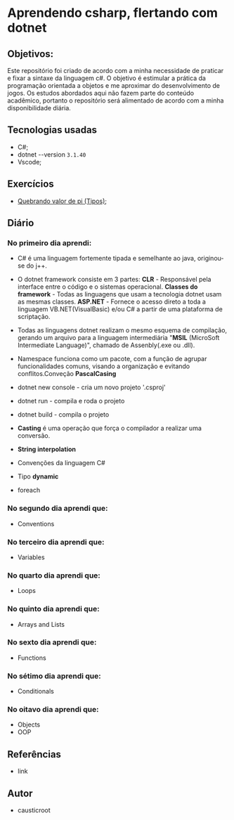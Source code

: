 # Aprendendo csharp, flertando com dotnet

## Objetivos:

Este repositório foi criado de acordo com a minha necessidade de praticar e fixar a sintaxe da linguagem c#. O objetivo é estimular a prática da programação orientada a objetos e me aproximar do desenvolvimento de jogos. Os estudos abordados aqui não fazem parte do conteúdo acadêmico, portanto o repositório será alimentado de acordo com  a minha disponibilidade diária. 


## Tecnologias usadas

*  C#; 
* dotnet --version `3.1.40`
*  Vscode; 

## Exercícios

* [Quebrando valor de pi (Tipos)](LINK); 

## Diário

### No primeiro dia aprendi:
* C# é uma linguagem fortemente tipada e semelhante ao java, originou-se do j++.

* O dotnet framework consiste em 3 partes:
**CLR** - Responsável pela interface entre o código e o sistemas operacional.
**Classes do framework** - Todas as linguagens que usam a tecnologia dotnet usam as mesmas classes.
**ASP.NET** - Fornece o acesso direto a toda a linguagem VB.NET(VisualBasic) e/ou C# a partir de uma plataforma de scriptação.

* Todas as linguagens dotnet realizam o mesmo esquema de compilação, gerando um arquivo para a linguagem intermediária "**MSIL** (MicroSoft Intermediate Language)", chamado de Assenbly(.exe ou .dll).

* Namespace funciona como um pacote, com a função de agrupar funcionalidades comuns, visando a organização e evitando conflitos.Conveção **PascalCasing**

* dotnet new console - cria um novo projeto '.csproj'

* dotnet run - compila e roda o projeto

* dotnet build - compila o projeto

* **Casting** é uma operação que força o compilador a realizar uma conversão.

* **String interpolation**

* Convenções da linguagem C#

* Tipo **dynamic**

* foreach

### No segundo dia aprendi que:
- Conventions

### No terceiro dia aprendi que:
- Variables

### No quarto dia aprendi que:
- Loops

### No quinto dia aprendi que:
- Arrays and Lists

### No sexto dia aprendi que:
- Functions

### No sétimo dia aprendi que:
- Conditionals

### No oitavo dia aprendi que:
- Objects
- OOP

## Referências

* link

## Autor

* causticroot
